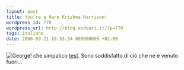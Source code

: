 ```yaml
---
layout: post
title: You’re a Hare Krishna Harrison!
wordpress_id: 770
wordpress_url: http://blog.andvari.it/?p=770
tags: italiano
date: 2006-09-21 18:53:54.000000000 +02:00
---
```

<img title="George!" src="http://www.liverpoolmuseums.org.uk/online/games/beatles/graphics/game1/gh.gif" alt="George!" /> che simpatico <a href="http://www.liverpoolmuseums.org.uk/online/games/beatles/">test</a>.  Sono soddisfatto di ciò che ne è venuto fuori...
